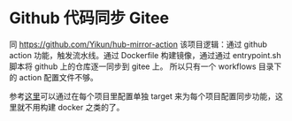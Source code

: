 # Github 代码同步 Gitee
同 https://github.com/Yikun/hub-mirror-action
该项目逻辑：通过 github action 功能，触发流水线。通过 Dockerfile 构建镜像，通过通过 entrypoint.sh 脚本将 github 上的仓库逐一同步到 gitee 上。
所以只有一个 workflows 目录下的 action 配置文件不够。

参考[这里](https://blog.csdn.net/sculpta/article/details/104897320)可以通过在每个项目里配置单独 target 来为每个项目配置同步功能，这里就不用构建 docker 之类的了。